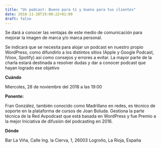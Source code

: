```yaml
---
title: "Un podcast: Bueno para tí y bueno para tus clientes"
date: 2018-11-28T19:00:22+01:00
draft: false
---
```


Se dará a conocer las ventajas de este medio de comunicación para mejorar la imagen de marca y/o marca personal.
<!--more-->
Se indicará que se necesita para alojar un podcast en nuestro propio WordPress, como difundirlo a los distintos sitios (Apple y Google Podcast, IVoox, Spotify) así como consejos y errores a evitar. La mayor parte de la charla estará destinada a resolver dudas y dar a conocer podcast que hayan logrado ese objetivo

__Cuándo__

Miercoles, 28 de noviembre del 2018  a las 19:00

__Ponente:__

Fran González, también conocido como Madrillano en redes, es técnico de soporte en la plataforma de cursos de Joan Boluda. Gestiona la parte técnica de la Red Avpodcast que está basada en WordPress y fue Premio a la mejor Iniciativa de difusión del podcasting en 2016.


__Dónde__

Bar La Viña, Calle Ing. la Cierva, 1, 26003 Logroño, La Rioja, España
